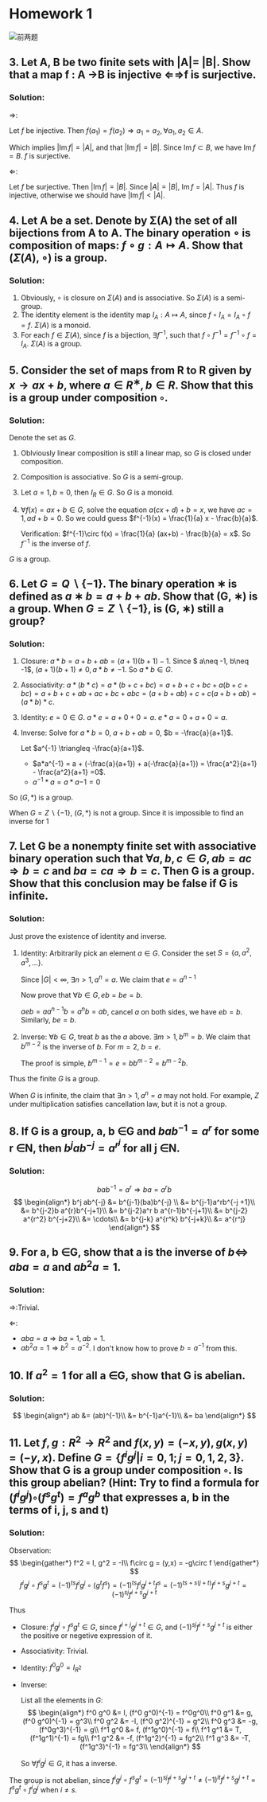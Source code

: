 # Homework 1
![前两题](1.jpg)

## 3. Let A, B be two finite sets with |A|= |B|. Show that a map f : A →B is injective ⇐⇒f is surjective.
### Solution:
$\Rightarrow$:

Let $f$ be injective. Then $f(a_1) = f(a_2) \Rightarrow a_1 = a_2, \forall a_1, a_2\in A$. 

Which implies $|\operatorname{Im} f| = |A|$, and that $|\operatorname{Im} f| = |B|$. Since $\operatorname{Im} f \subset B$, we have $\operatorname{Im} f = B$. $f$ is surjective.

$\Leftarrow$:

Let $f$ be surjective. Then $|\operatorname{Im} f| = |B|$. Since $|A| = |B|$, $\operatorname{Im} f = |A|$.  Thus $f$ is injective, otherwise we should have $|\operatorname{Im} f| < |A|$.

## 4. Let A be a set. Denote by Σ(A) the set of all bijections from A to A. The binary operation $\circ$ is composition of maps: $f\circ g: A \mapsto A$. Show that $(\Sigma(A), \circ)$ is a group.

### Solution:
1. Obviously, $\circ$ is closure on $\Sigma(A)$ and is associative. So $\Sigma(A)$ is a semi-group.
2. The identity element is the identity map $I_A: A\mapsto A$, since $f\circ I_A = I_A\circ f = f$. $\Sigma(A)$ is a monoid.
3. For each $f\in \Sigma(A)$, since $f$ is a bijection, $\exists f^{-1}$, such that $f\circ f^{-1} = f^{-1}\circ f = I_A$. $\Sigma(A)$ is a group.


## 5. Consider the set of maps from R to R given by $x →ax+b$, where $a ∈R^∗, b ∈R$. Show that this is a group under composition ◦.

### Solution:
Denote the set as $G$.

1. Oblviously linear composition is still a linear map, so $G$ is closed under composition. 
2. Composition is associative. So $G$ is a semi-group.
3. Let $a = 1, b = 0$, then $I_R\in G$. So $G$ is a monoid.
4. $\forall f(x) = ax+ b \in G$, solve the equation $a(cx+d) + b = x$, we have $ac = 1, ad + b = 0$. So we could guess $f^{-1}(x) = \frac{1}{a} x - \frac{b}{a}$. 
   
   Verification: $f^{-1}\circ f(x) = \frac{1}{a} (ax+b) - \frac{b}{a} = x$. So $f^{-1}$ is the inverse of $f$. 
   
$G$ is a group.

## 6. Let $G = Q\backslash \{−1\}$. The binary operation ∗ is defined as $a ∗b = a + b + ab$. Show that (G, ∗) is a group. When $G = Z\backslash\{−1\}$, is (G, ∗) still a group?

### Solution:
1. Closure: $a*b = a + b + ab = (a+1)(b+1) -1$. Since $ a\neq -1, b\neq -1$, $(a+1)(b+1) \neq 0, a*b \neq -1$. So $a*b \in G$.
2. Associativity: $a*(b*c) = a*(b+c+bc) = a + b + c + bc + a(b+c + bc) = a+ b + c + ab + ac + bc + abc = (a+b+ab) + c + c(a+b+ab) = (a*b)*c$.
3. Identity: $e = 0\in G$. $a*e = a + 0 + 0 = a$. $e*a = 0 + a + 0 = a$.
4. Inverse: Solve for $a *b =0$, $a+ b + ab = 0$, $b = -\frac{a}{a+1}$.
   
   Let $a^{-1} \triangleq -\frac{a}{a+1}$. 
   - $a*a^{-1} = a + (-\frac{a}{a+1}) + a(-\frac{a}{a+1}) = \frac{a^2}{a+1} - \frac{a^2}{a+1} =0$.
   - $a^{-1}*a = a*a{-1} = 0$

So $(G, *)$ is a group.

When $G = Z\backslash\{−1\}$, $(G, *)$ is not a group. Since it is impossible to find an inverse for $1$

## 7. Let G be a nonempty finite set with associative binary operation such that $\forall a, b, c ∈G, ab = ac \Longrightarrow b = c$ and $ba = ca \Longrightarrow b = c$. Then G is a group. Show that this conclusion may be false if G is infinite.

### Solution:
Just prove the existence of identity and inverse.

1. Identity: Arbitrarily pick an element $a\in G$. Consider the set $S = \{a, a^2, a^3, \ldots\}$. 
   
   Since $|G| <\infty$, $\exists n > 1, a^n = a$. We claim that $e = a^{n-1}$

   Now prove that $\forall b\in G, eb = be = b$. 

   $aeb = a a^{n-1} b = a^nb = ab$, cancel $a$ on both sides, we have $eb = b$. Similarly, $be = b$.

2. Inverse: $\forall b \in G$, treat $b$ as the $a$ above. $\exists m > 1, b^m = b$. We claim that $b^{m-2}$ is the inverse of $b$. For $m=2$, $b=e$.

   The proof is simple, $b^{m-1} = e = b b^{m-2} = b^{m-2}b$.

Thus the finite $G$ is a group.

When $G$ is infinite, the claim that $\exists n > 1, a^n = a$ may not hold. For example, $Z$ under multiplication satisfies cancellation law, but it is not a group.

## 8. If G is a group, a, b ∈G and $bab^{−1} = a^r$ for some r ∈N, then $b^j ab^{−j} = a^{r^j}$ for all j ∈N.

### Solution:
$$
bab^{-1} = a^r \Rightarrow ba = a^rb
$$
$$
\begin{align*}
    b^j ab^{-j} &= b^{j-1}(ba)b^{-j} \\
    &= b^{j-1}a^rb^{-j +1}\\
    &= b^{j-2}b a^{r}b^{-j+1}\\
    &= b^{j-2}a^r b a^{r-1}b^{-j+1}\\
    &= b^{j-2} a^{r^2} b^{-j+2}\\
    &= \cdots\\
    &= b^{j-k} a^{r^k} b^{-j+k}\\
    &= a^{r^j}
\end{align*}
$$

## 9. For a, b ∈G, show that a is the inverse of $b \Longleftrightarrow$ $aba = a$ and $ab^2a = 1$.

### Solution:
$\Rightarrow$:Trivial.

$\Leftarrow$: 
- $aba = a \Rightarrow ba = 1, ab = 1$. 
- $ab^2a = 1 \Rightarrow b^2 = a^{-2}$. I don't know how to prove $b = a^{-1}$ from this.

## 10. If $a^2 = 1$ for all a ∈G, show that G is abelian.

### Solution:
$$
\begin{align*}
    ab &= (ab)^{-1}\\
    &= b^{-1}a^{-1}\\
    &= ba
\end{align*}
$$


## 11. Let $f, g : R^2 →R^2$ and $f (x, y) = (−x, y), g(x, y) = (−y, x)$. Define $G = \{f^ig^j |i = 0, 1; j = 0, 1, 2, 3\}$. Show that G is a group under composition ◦. Is this group abelian? (Hint: Try to find a formula for $(f^ig^j ) ◦(f^sg^t) = f^ag^b$ that expresses a, b in the terms of i, j, s and t)

### Solution:
<!-- Let $T(x,y) = (y,x)$, then $g(x,y) = f \circ T$. And we have $T \circ f = (y,-x) = - f\circ T$

So $g^j = (f\circ T)^j = (f\circ T)^{j-2} \circ f \circ T\circ f\circ T = - (f \circ T)^{j-2}f^2 = -(f\circ T)^{j-2}= - g^{j-2}$.
$$
g^j = (-1)^{j//2} g^{j\%2} = (-1)^{j//2} (f\circ T)^{j\%2}
$$
$$
f^i g^j = (-1)^{j//2} f^{i\% 2} (f\circ T)^{j\%2} = (-1)^{j//2} f^{(i+j)\%2} T^{j\%2}   
$$
$$
f^i g^j \circ f^s g^t = (-1)^{j//2} f^{i+j\%2} T^{j\%2} (-1)^{t//2} f^{s+t\%2} T^{t\%2} = (-1)^{j//2 + t//2} f^{(i+s+j+t)\%2} T^{(j+t)\%2}
$$

Thus
- Closure: $f^i g^j \circ f^s g^t \in G$, since $f^i g^j = (-1)^{j//2} f^{(i+j)\%2} T^{j\%2}$ contains all combination of $\pm, f, T$.
- Associativity: Trivial.
- Identity: $f^0 g^0 = I_{R^2}$
- Inverse: $\forall f^ig^j \in G$, $f^ig^j = (-1)^{j//2} f^{(i+j)\%2} T^{j\%2}$, so it has a inverse $(-1)^{j//2}f^{(i+j)\%2} T^{j\%2}$. -->
Observation:
$$
\begin{gather*}
f^2 = I, g^2 = -I\\
f\circ g = (y,x) = -g\circ f
\end{gather*}
$$
$$
f^i g^j \circ f^s g^t = (-1)^{ts}f^i g^j \circ (g^t f^s) = (-1)^{ts} f^i g^{j+t} f^s = (-1)^{ts + s(j+t)} f^{i+s} g^{j+t} = (-1)^{sj}f^{i+s} g^{j+t}
$$

Thus
- Closure: $f^i g^j \circ f^s g^t \in G$, since $f^{i+j}g^{j+t} \in G$, and $(-1)^{sj}f^{i+s} g^{j+t}$ is either the positive or negetive expression of it.
- Associativity: Trivial.
- Identity: $f^0 g^0 = I_{R^2}$
- Inverse: 
  
  List all the elements in $G$:
    $$
    \begin{align*}
        f^0 g^0 &= I, (f^0 g^0)^{-1} = f^0g^0\\
        f^0 g^1 &= g, (f^0 g^0)^{-1} = g^3\\
        f^0 g^2 &= -I, (f^0 g^2)^{-1} = g^2\\
        f^0 g^3 &= -g, (f^0g^3)^{-1} = g\\
        f^1 g^0 &= f, (f^1g^0)^{-1} = f\\
        f^1 g^1 &= T, (f^1g^1)^{-1} = fg\\
        f^1 g^2 &= -f, (f^1g^2)^{-1} = fg^2\\
        f^1 g^3 &= -T, (f^1g^3)^{-1} = fg^3\\
    \end{align*}
    $$
    
    So $\forall f^ig^j \in G$, it has a inverse.

The group is not abelian, since $f^ig^j\circ f^sg^t = (-1)^{sj}f^{i+s} g^{j+t} \neq (-1)^{it}f^{i+s} g^{j+t} = f^sg^t\circ f^ig^j$ when $i\neq s$.